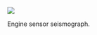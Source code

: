 ![](https://db-feed.s3.amazonaws.com/legacy/Screen_Shot_2018_09_10_at_5_44_20_PM-1536615984566.png)

Engine sensor seismograph.
